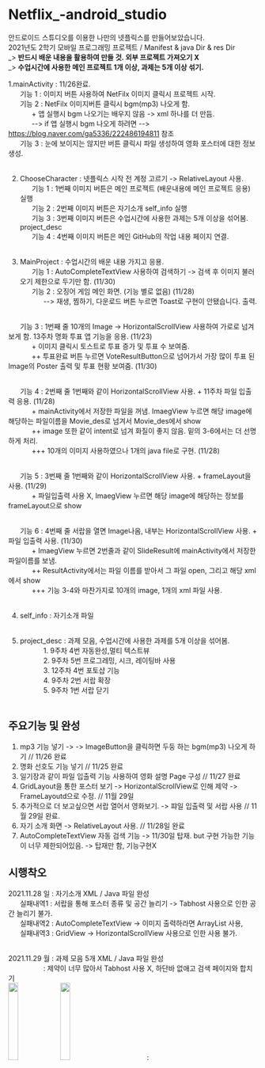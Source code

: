 # Netflix_-android_studio

안드로이드 스튜디오를 이용한 나만의 넷플릭스를 만들어보았습니다. <br>
2021년도 2학기 모바일 프로그래밍 프로젝트 / Manifest & java Dir & res Dir <br>
_> <b> 반드시 배운 내용을 활용하여 만들 것. 외부 프로젝트 가져오기 X </b><br>
_> <b> 수업시간에 사용한 메인 프로젝트 1개 이상, 과제는 5개 이상 섞기. </b><br>

1.mainActivity :  11/26완료. <br>
&nbsp; &nbsp; &nbsp; 기능 1 : 이미지 버튼 사용하여 NetFilx 이미지 클릭시 프로젝트 시작. <br>
&nbsp; &nbsp; &nbsp; 기능 2 : NetFilx 이미지버튼 클릭시 bgm(mp3) 나오게 함.  <br>
&nbsp; &nbsp; &nbsp; &nbsp; &nbsp; &nbsp; + 앱 실행시 bgm 나오기는 배우지 않음 -> xml 하나를 더 만듬. <br>
&nbsp; &nbsp; &nbsp; &nbsp; &nbsp; &nbsp; --> if 앱 실행시 bgm 나오게 하려면 --> https://blog.naver.com/ga5336/222486194811 참조 <br>
&nbsp; &nbsp; &nbsp; 기능 3 : 눈에 보이지는 않지만 버튼 클릭시 파일 생성하여 영화 포스터에 대한 정보 생성. <br><br>


2. ChooseCharacter : 넷플릭스 시작 전 계정 고르기 -> RelativeLayout 사용. <br>
&nbsp; &nbsp; &nbsp; 기능 1 : 1번째 이미지 버튼은 메인 프로젝트 (배운내용에 메인 프로젝트 응용) 실행 <br>
&nbsp; &nbsp; &nbsp; 기능 2 : 2번째 이미지 버튼은 자기소개 self_info 실행 <br>
&nbsp; &nbsp; &nbsp; 기능 3 : 3번째 이미지 버튼은 수업시간에 사용한 과제는 5개 이상을 섞어봄. project_desc <br>
&nbsp; &nbsp; &nbsp; 기능 4 : 4번째 이미지 버튼은 메인 GitHub의 작업 내용 페이지 연결. <br><br>

3. MainProject : 수업시간의 배운 내용 가지고 응용. <br>
&nbsp; &nbsp; &nbsp; 기능 1 : AutoCompleteTextView 사용하여 검색하기 -> 검색 후 이미지 불러오기 제한으로 두기만 함. (11/30) <br>
&nbsp; &nbsp; &nbsp; 기능 2 : 오징어 게임 메인 화면. (기능 별로 없음) (11/28) <br>
&nbsp; &nbsp; &nbsp; &nbsp; &nbsp; &nbsp; --> 재생, 찜하기, 다운로드 버튼 누르면 Toast로 구현이 안됐습니다. 출력. <br><br>

&nbsp; &nbsp; &nbsp; 기능 3 : 1번째 줄 10개의 Image -> HorizontalScrollView 사용하여 가로로 넘겨보게 함. 13주차 명화 투표 앱 기능을 응용.  (11/23) <br>
&nbsp; &nbsp; &nbsp; &nbsp; &nbsp; &nbsp; + 이미지 클릭시 토스트로 투표 증가 및 투표 수 보여줌.  <br>
&nbsp; &nbsp; &nbsp; &nbsp; &nbsp; &nbsp; ++ 투표완료 버튼 누르면 VoteResultButton으로 넘어가서 가장 많이 투표 된 Image의 Poster 출력 및 투표 현황 보여줌. (11/30) <br><br>

&nbsp; &nbsp; &nbsp; 기능 4 : 2번째 줄 1번째와 같이 HorizontalScrollView 사용. + 11주차 파일 입출력 응용. (11/28) <br>
&nbsp; &nbsp; &nbsp; &nbsp; &nbsp; &nbsp; + mainActivity에서 저장한 파일을 꺼냄. ImaegView 누르면 해당 image에 해당하는 파일이름을 Movie_des로 넘겨서 Movie_des에서 show  <br>
&nbsp; &nbsp; &nbsp; &nbsp; &nbsp; &nbsp; ++ image 또한 같이 intent로 넘겨 화질이 좋지 않음. 밑의 3-6에서는 더 선명하게 처리. <br>
&nbsp; &nbsp; &nbsp; &nbsp; &nbsp; &nbsp; +++ 10개의 이미지 사용하였으나 1개의 java file로 구현. (11/28) <br><br>

&nbsp; &nbsp; &nbsp; 기능 5 : 3번째 줄 1번째와 같이 HorizontalScrollView 사용. + frameLayout을 사용. (11/29) <br>
&nbsp; &nbsp; &nbsp; &nbsp; &nbsp; &nbsp; + 파일입출력 사용 X, ImaegView 누르면 해당 image에 해당하는 정보를 frameLayout으로 show  <br><br>

&nbsp; &nbsp; &nbsp; 기능 6 : 4번째 줄 서랍을 열면 Image나옴, 내부는 HorizontalScrollView 사용. + 파일 입출력 사용. (11/30) <br>
&nbsp; &nbsp; &nbsp; &nbsp; &nbsp; &nbsp; + ImaegView 누르면 2번줄과 같이 SlideResult에 mainActivity에서 저장한 파일이름를 보냄.  <br>
&nbsp; &nbsp; &nbsp; &nbsp; &nbsp; &nbsp; ++ ResultActivity에서는 파일 이름를 받아서 그 파일 open, 그리고 해당 xml에서 show  <br>
&nbsp; &nbsp; &nbsp; &nbsp; &nbsp; &nbsp; +++ 기능 3-4와 마찬가지로 10개의 image, 1개의 xml 파일 사용.  <br><br>

4. self_info : 자기소개 파일 <br><br>

5. project_desc : 과제 모음,  수업시간에 사용한 과제를 5개 이상을 섞어봄.  <br>
&nbsp; &nbsp; &nbsp; &nbsp; &nbsp; &nbsp; 1. 9주차 4번 자동완성,멀티 텍스트뷰 <br>
&nbsp; &nbsp; &nbsp; &nbsp; &nbsp; &nbsp; 2. 9주차 5번 프로그레밍, 시크, 레이팅바 사용 <br>
&nbsp; &nbsp; &nbsp; &nbsp; &nbsp; &nbsp; 3. 12주차 4번 포토샵 기능 <br>
&nbsp; &nbsp; &nbsp; &nbsp; &nbsp; &nbsp; 4. 9주차 2번 서랍 확장 <br>
&nbsp; &nbsp; &nbsp; &nbsp; &nbsp; &nbsp; 5. 9주차 1번 서랍 닫기    <br><br>                



<h2>주요기능 및 완성</h2>

1. mp3 기능 넣기 -> -> ImageButton을 클릭하면 두둥 하는 bgm(mp3) 나오게 하기 // 11/26 완료 <br>
2. 명화 선호도 기능 넣기 // 11/25 완료 <br>
3. 일기장과 같이 파일 입출력 기능 사용하여 영화 설명 Page 구성 // 11/27 완료 <br>
4. GridLayout을 통한 포스터 보기 -> HorizontalScrollView로 인해 제약 -> FrameLayoutd으로 수정. // 11월 29일 <br>
5. 추가적으로 더 보고싶으면 서랍 열어서 영화보기. -> 퍄일 입출력 및 서랍 사용 // 11월 29일 완료. <br>
6. 자기 소개 화면 -> RelativeLayout 사용. // 11/28일 완료<br>
7. AutoCompleteTextView 자동 검색 기능 -> 11/30일 탑재. but 구현 가능한 기능이 너무 제한되어있음. -> 탑재만 함, 기능구현X <br>

<h2> 시행착오 </h2>
2021.11.28 일 : 자기소개 XML / Java 파일 완성 <br>
&nbsp; &nbsp; &nbsp; 실패내역1 : 서랍을 통해 포스터 종류 및 공간 늘리기 -> Tabhost 사용으로 인한 공간 늘리기 불가. <br>
&nbsp; &nbsp; &nbsp; 실패내역2 : AutoCompleteTextView -> 이미지 출력하라면 ArrayList 사용, <br>
&nbsp; &nbsp; &nbsp; 실패내역3 : GridView -> HorizontalScrollView 사용으로 인한 사용 불가. <br>

<br>

2021.11.29 월 : 과제 모음 5개 XML / Java 파일 완성 <br>
&nbsp; &nbsp; &nbsp; &nbsp; &nbsp; &nbsp; &nbsp; &nbsp; &nbsp; : 제약이 너무 많아서 Tabhost 사용 X, 하단바 없애고 검색 페이지와 합치기  <br>
<img width="20%" src="https://user-images.githubusercontent.com/38518648/143816131-94c90ca2-3ea4-4925-96a5-4f43c4a6f721.png"/>
<img width="20%" src="https://user-images.githubusercontent.com/38518648/143816247-62c7d234-702a-434f-8485-303f510ba816.png"/>
&nbsp; &nbsp; &nbsp; &nbsp; &nbsp; &nbsp; &nbsp; &nbsp; &nbsp; :   <br>
